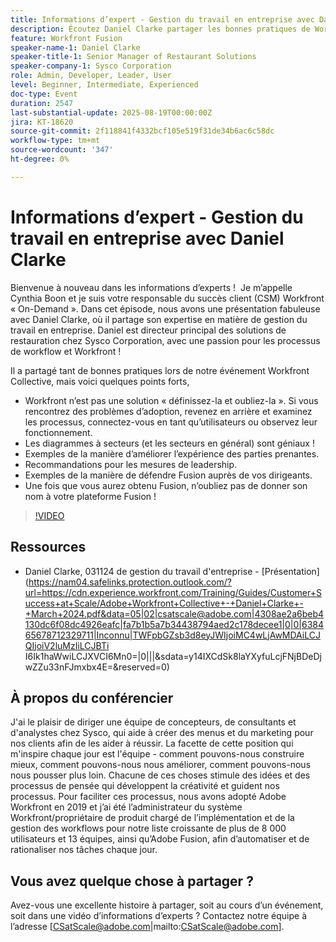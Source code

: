```yaml
---
title: Informations d’expert - Gestion du travail en entreprise avec Daniel Clarke
description: Écoutez Daniel Clarke partager les bonnes pratiques de Workfront en matière de gestion du travail d’entreprise, d’adoption, de mesures de leadership et de stratégies de fusion pour réussir.
feature: Workfront Fusion
speaker-name-1: Daniel Clarke
speaker-title-1: Senior Manager of Restaurant Solutions
speaker-company-1: Sysco Corporation
role: Admin, Developer, Leader, User
level: Beginner, Intermediate, Experienced
doc-type: Event
duration: 2547
last-substantial-update: 2025-08-19T00:00:00Z
jira: KT-18620
source-git-commit: 2f118841f4332bcf105e519f31de34b6ac6c58dc
workflow-type: tm+mt
source-wordcount: '347'
ht-degree: 0%

---
```



# Informations d’expert - Gestion du travail en entreprise avec Daniel Clarke

Bienvenue à nouveau dans les informations d’experts !  Je m’appelle Cynthia Boon et je suis votre responsable du succès client (CSM) Workfront « On-Demand ». Dans cet épisode, nous avons une présentation fabuleuse avec Daniel Clarke, où il partage son expertise en matière de gestion du travail en entreprise. Daniel est directeur principal des solutions de restauration chez Sysco Corporation, avec une passion pour les processus de workflow et Workfront !  

Il a partagé tant de bonnes pratiques lors de notre événement Workfront Collective, mais voici quelques points forts,
 
* Workfront n’est pas une solution « définissez-la et oubliez-la ». Si vous rencontrez des problèmes d’adoption, revenez en arrière et examinez les processus, connectez-vous en tant qu’utilisateurs ou observez leur fonctionnement. 
* Les diagrammes à secteurs (et les secteurs en général) sont géniaux ! 
* Exemples de la manière d’améliorer l’expérience des parties prenantes. 
* Recommandations pour les mesures de leadership. 
* Exemples de la manière de défendre Fusion auprès de vos dirigeants. 
* Une fois que vous aurez obtenu Fusion, n’oubliez pas de donner son nom à votre plateforme Fusion ! 

>[!VIDEO](https://video.tv.adobe.com/v/3469898/?learn=on&enablevpops)

## Ressources

* Daniel Clarke, 031124 de gestion du travail d&#39;entreprise - [Présentation](https://nam04.safelinks.protection.outlook.com/?url=https://cdn.experience.workfront.com/Training/Guides/Customer+Success+at+Scale/Adobe+Workfront+Collective+-+Daniel+Clarke+-+March+2024.pdf&data=05|02|csatscale@adobe.com|4308ae2a6beb4130dc6f08dc4926eafc|fa7b1b5a7b34438794aed2c178decee1|0|0|638465678712329711|Inconnu|TWFpbGZsb3d8eyJWIjoiMC4wLjAwMDAiLCJQIjoiV2luMzIiLCJBTi I6Ik1haWwiLCJXVCI6Mn0=|0|||&sdata=y14IXCdSk8laYXyfuLcjFNjBDeDjwZZu33nFJmxbx4E=&reserved=0) 

## À propos du conférencier

J&#39;ai le plaisir de diriger une équipe de concepteurs, de consultants et d&#39;analystes chez Sysco, qui aide à créer des menus et du marketing pour nos clients afin de les aider à réussir. La facette de cette position qui m&#39;inspire chaque jour est l&#39;équipe - comment pouvons-nous construire mieux, comment pouvons-nous nous améliorer, comment pouvons-nous nous pousser plus loin. Chacune de ces choses stimule des idées et des processus de pensée qui développent la créativité et guident nos processus. Pour faciliter ces processus, nous avons adopté Adobe Workfront en 2019 et j’ai été l’administrateur du système Workfront/propriétaire de produit chargé de l’implémentation et de la gestion des workflows pour notre liste croissante de plus de 8 000 utilisateurs et 13 équipes, ainsi qu’Adobe Fusion, afin d’automatiser et de rationaliser nos tâches chaque jour. 

## Vous avez quelque chose à partager ?

Avez-vous une excellente histoire à partager, soit au cours d’un événement, soit dans une vidéo d’informations d’experts ? Contactez notre équipe à l’adresse [CSatScale@adobe.com|mailto:CSatScale@adobe.com].


